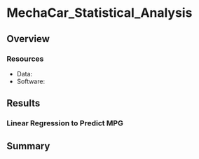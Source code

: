 # MechaCar_Statistical_Analysis
## Overview



### Resources
- Data:
- Software:

## Results
### Linear Regression to Predict MPG



## Summary